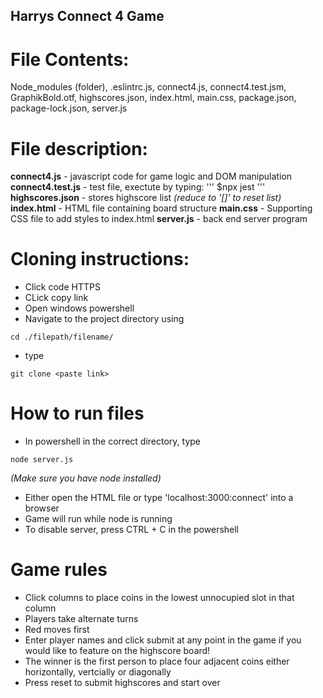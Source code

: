 ## Harrys Connect 4 Game

# File Contents:
Node_modules (folder), .eslintrc.js, connect4.js, connect4.test.jsm, GraphikBold.otf, highscores.json, index.html, main.css, package.json, package-lock.json, server.js

# File description:
**connect4.js** - javascript code for game logic and DOM manipulation
**connect4.test.js** - test file, exectute by typing: 
''' 
$npx jest 
'''
**highscores.json** - stores highscore list *(reduce to '[]' to reset list)*
**index.html** - HTML file containing board structure
**main.css** - Supporting CSS file to add styles to index.html
**server.js** - back end server program

# Cloning instructions:

- Click code HTTPS
- CLick copy link
- Open windows powershell
- Navigate to the project directory using 
```
cd ./filepath/filename/
```
- type 
```
git clone <paste link>
```

# How to run files
- In powershell in the correct directory, type 
```
node server.js
``` 
*(Make sure you have node installed)*
- Either open the HTML file or type 'localhost:3000:connect' into a browser
- Game will run while node is running
- To disable server, press CTRL + C in the powershell

# Game rules
- Click columns to place coins in the lowest unnocupied slot in that column
- Players take alternate turns
- Red moves first
- Enter player names and click submit at any point in the game if you would like to feature on the highscore board!
- The winner is the first person to place four adjacent coins either horizontally, vertcially or diagonally
- Press reset to submit highscores and start over
